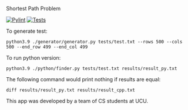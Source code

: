 Shortest Path Problem

[![Pylint](https://github.com/amytnyk/shortestpathfinder/actions/workflows/pylint.yml/badge.svg)](https://github.com/amytnyk/shortestpathfinder/actions/workflows/pylint.yml)
[![Tests](https://github.com/amytnyk/shortestpathfinder/actions/workflows/tests.yml/badge.svg)](https://github.com/amytnyk/shortestpathfinder/actions/workflows/tests.yml)


To generate test:
```
python3.9 ./generator/generator.py tests/test.txt --rows 500 --cols 500 --end_row 499 --end_col 499
```

To run python version:
```
python3.9 ./python/finder.py tests/test.txt results/result_py.txt
```

The following command would print nothing if results are equal:
```
diff results/result_py.txt results/result_cpp.txt
```



This app was developed by a team of CS students at UCU.